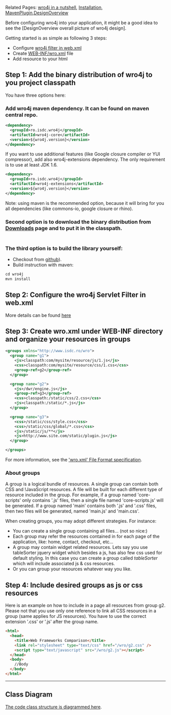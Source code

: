 Related Pages: [wro4j in a nutshell](http://wro4j.github.com/wro4j), [Installation](Installation), [MavenPlugin](MavenPlugin),[DesignOverview](DesignOverview)

Before configuring wro4j into your application, it might be a good idea to see the [DesignOverview overall picture of wro4j design]. 


Getting started is as simple as following 3 steps:

* Configure [wro4j filter in web.xml](Installation)
* Create [WEB-INF/wro.xml](WroFileFormat) file
* Add resource to your html


## Step 1: Add the binary distribution of wro4j to you project classpath 

You have three options here:
### Add wro4j maven dependency. It can be found on maven central repo.
```xml
<dependency>
  <groupId>ro.isdc.wro4j</groupId>
  <artifactId>wro4j-core</artifactId>
  <version>${wro4j.version}</version>
</dependency>
```

If you want to use additional features (like Google closure compiler or YUI compressor), add also wro4j-extensions dependency. The only requirement is to use at least JDK 1.6.
```xml
<dependency>
  <groupId>ro.isdc.wro4j</groupId>
  <artifactId>wro4j-extensions</artifactId>
  <version>${wro4j.version}</version>
</dependency>
```

Note: using maven is the recommended option, because it will bring for you all dependencies (like commons-io, google closure or rhino).

### Second option is to download the binary distribution from [Downloads](https://drive.google.com/folderview?id=0Bw_8FNG2SipAT2VHOHlHbW9WLUE&usp=sharing) page and to put it in the classpath. <br><br>

### The third option is to build the library yourself:    
* Checkout from [github](https://github.com/wro4j/wro4j)).
* Build instruction with maven:

```python
cd wro4j
mvn install
```


## Step 2: Configure the wro4j Servlet Filter in web.xml 
More details can be found [here](Installation)

## Step 3: Create wro.xml under WEB-INF directory and organize your resources in groups 

```xml
<groups xmlns="http://www.isdc.ro/wro">
  <group name="g1">
    <js>classpath:com/mysite/resource/js/1.js</js>
    <css>classpath:com/mysite/resource/css/1.css</css>
    <group-ref>g2</group-ref>
  </group>

  <group name="g2">
    <js>/dwr/engine.js</js>
    <group-ref>g3</group-ref>
    <css>classpath:/static/css/2.css</css>
    <js>classpath:/static/*.js</js>
  </group>

  <group name="g3">
    <css>/static/css/style.css</css>
    <css>/static/css/global/*.css</css>
    <js>/static/js/**</js>
    <js>http://www.site.com/static/plugin.js</js>
  </group>

</groups>
```

For more information, see the ['wro.xml' File Format specification](WroFileFormat).

### About groups 
A group is a logical bundle of resources. A single group can contain both CSS and !JavaScript resources.  A file will be built for each different type of resource included in the group. For example, if a group named 'core-scripts' only contains '.js' files, then a single file named 'core-scripts.js' will be generated.  If a group named 'main' contains both '.js' and '.css' files, then two files will be generated, named 'main.js' and 'main.css'.

When creating groups, you may adopt different strategies. For instance:

* You can create a single group containing all files... (not so nice:)
* Each group may refer the resources contained in for each page of the application, like: home, contact, checkout, etc... 
* A group may contain widget related resources. Lets say you use tableSorter jquery widget which besides a js, has also few css used for default styling. In this case you can create a group called *tableSorter* which will include associated js & css resources. 
* Or you can group your resources whatever way you like.

## Step 4: Include desired groups as js or css resources 

Here is an example on how to include in a page all resources from group g2. Please not that you use only one reference to link all CSS resources in a group (same applies for JS resources). You have to use the correct extension '.css' or '.js' after the group name.

```html
<html>
  <head>
    <title>Web Frameworks Comparison</title>
    <link rel="stylesheet" type="text/css" href="/wro/g2.css" />
    <script type="text/javascript" src="/wro/g2.js"></script>
  </head>
  <body>
    //Body
  </body>
</html>
```

----

## Class Diagram 

[The code class structure is diagrammed here](ClassDiagram.jpg).